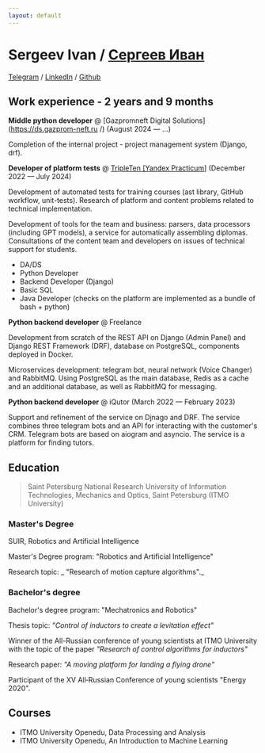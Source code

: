 ```yaml
---
layout: default
---
```


# Sergeev Ivan / [Сергеев Иван](./resume_en.html)


[Telegram](https://t.me/Sergeevid) / [LinkedIn](https://www.linkedin.com/in/ivan-sergeev-b0b659254/) / [Github](https://github.com/seroburomalinoviy)


## Work experience - 2 years and 9 months

**Middle python developer** @ [Gazpromneft Digital Solutions](https://ds.gazprom-neft.ru /) (August 2024 — ...)

Completion of the internal project - project management system (Django, drf).



**Developer of platform tests** @ [TripleTen \[Yandex Practicum\]](https://tripleten.com ) (December 2022 — July 2024)

Development of automated tests for training courses (ast library, GitHub workflow, unit-tests).
Research of platform and content problems related to technical implementation.

Development of tools for the team and business: parsers, data processors (including GPT models), a service for automatically assembling diplomas.
Consultations of the content team and developers on issues of technical support for students.

- DA/DS
- Python Developer
- Backend Developer (Django)
- Basic SQL
- Java Developer (checks on the platform are implemented as a bundle of bash + python)

**Python backend developer** @ Freelance

Development from scratch of the REST API on Django (Admin Panel) and Django REST Framework (DRF), database on PostgreSQL, components deployed in Docker.

Microservices development: telegram bot, neural network (Voice Changer) and RabbitMQ. Using PostgreSQL as the main database, Redis as a cache and an additional database, as well as RabbitMQ for messaging.

**Python backend developer** @ iQutor (March 2022 — February 2023)

Support and refinement of the service on Djnago and DRF. The service combines three telegram bots and an API for interacting with the customer's CRM. Telegram bots are based on aiogram and asyncio. The service is a platform for finding tutors.
## Education

>Saint Petersburg National Research University of Information Technologies, Mechanics and Optics, Saint Petersburg (ITMO University)

### Master's Degree

SUIR, Robotics and Artificial Intelligence

Master's Degree program: "Robotics and Artificial Intelligence"

Research topic: _ "Research of motion capture algorithms"._

### Bachelor's degree

Bachelor's degree program: "Mechatronics and Robotics" 

Thesis topic: _"Control of inductors to create a levitation effect"_

Winner of the All-Russian conference of young scientists at ITMO University with the topic of the paper _"Research of control algorithms for inductors"_

Research paper: _"A moving platform for landing a flying drone"_

Participant of the XV All‐Russian Conference of young scientists "Energy 2020".

## Courses

- ITMO University
Openedu, Data Processing and Analysis
- ITMO University
Openedu, An Introduction to Machine Learning
